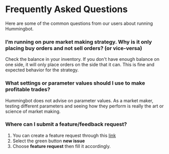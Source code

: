 # Frequently Asked Questions

Here are some of the common questions from our users about running Hummingbot.

### I’m running on pure market making strategy. Why is it only placing buy orders and not sell orders? (or vice-versa)

Check the balance in your inventory. If you don't have enough balance on one side, it will only place orders on the side that it can. This is fine and expected behavior for the strategy.

### What settings or parameter values should I use to make profitable trades?

Hummingbot does not advise on parameter values. As a market maker, testing different parameters and seeing how they perform is really the art or science of market making.

### Where can I submit a feature/feedback request?
1. You can create a feature request through this [link](https://github.com/CoinAlpha/hummingbot/issues)  
2. Select the green button **new issue** 
3. Choose **feature request** then fill it accordingly.
